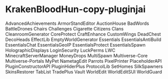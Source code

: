 # KrakenBloodHun-copy-pluginjai

AdvancedAchievements ArmorStandEditor AuctionHouse BadWords BattleDrones Chairs Challenges Cigarette Citizens Clans CleanroomGenerator CoreProtect CraftEnhance CustomWings DeadChest DecoHeads EffectLib EmptyWorldGenerator Essentials EssentialsAntiBuild EssentialsChat EssentialsGeoIP EssentialsProtect EssentialsSpawn HolographicDisplays LoginSecurity LuckPerms LWC MinecraftServerManager MoneyDrops MultiSpawn Multiverse-Core Multiverse-Portals MyPet NametagEdit Parrots PixelPrinter PlaceholderAPI PluginConstructorAPI PluginHiderPlus ProtocolLib SetHomes SilkSpawners SkinsRestorer TabList TradePlus Vault WorldEdit WorldEditSUI WorldGuard
